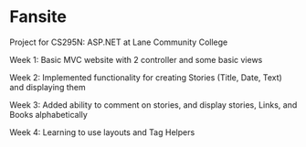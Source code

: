 # Fansite
Project for CS295N: ASP.NET at Lane Community College

Week 1: Basic MVC website with 2 controller and some basic views

Week 2:  Implemented functionality for creating Stories (Title, Date, Text) and displaying them

Week 3: Added ability to comment on stories, and display stories, Links, and Books alphabetically 

Week 4: Learning to use layouts and Tag Helpers
